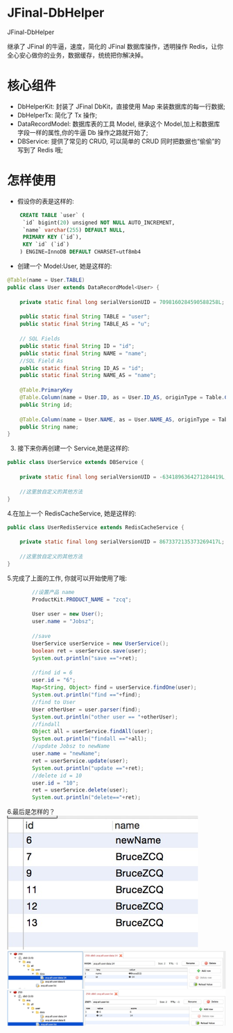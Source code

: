 # JFinal-DbHelper
JFinal-DbHelper

继承了 JFinal 的牛逼，速度，简化的 JFinal 数据库操作，透明操作 Redis，让你全心安心做你的业务，数据缓存，统统把你解决掉。

核心组件
=======
- DbHelperKit: 封装了 JFinal DbKit，直接使用 Map 来装数据库的每一行数据;
- DbHelperTx: 简化了 Tx 操作;
- DataRecordModel: 数据库表的工具 Model, 继承这个 Model,加上和数据库字段一样的属性,你的牛逼 Db 操作之路就开始了;
- DBService: 提供了常见的 CRUD, 可以简单的 CRUD 同时把数据也“偷偷”的写到了 Redis 哦;

怎样使用
=======

- 假设你的表是这样的:

```sql
	CREATE TABLE `user` (
 	 `id` bigint(20) unsigned NOT NULL AUTO_INCREMENT, 
 	 `name` varchar(255) DEFAULT NULL,
 	 PRIMARY KEY (`id`),
  	 KEY `id` (`id`)
	) ENGINE=InnoDB DEFAULT CHARSET=utf8mb4
```

- 创建一个 Model:User, 她是这样的:

```java
@Table(name = User.TABLE)
public class User extends DataRecordModel<User> {

	private static final long serialVersionUID = 7098160284590588258L;

	public static final String TABLE = "user";
	public static final String TABLE_AS = "u";
	
	// SQL Fields
	public static final String ID = "id";
	public static final String NAME = "name";
	//SQL Field As
	public static final String ID_AS = "id";
	public static final String NAME_AS = "name";
	
	@Table.PrimaryKey
	@Table.Column(name = User.ID, as = User.ID_AS, originType = Table.ColumnOriginType.BIGINT)
	public String id;
	
	@Table.Column(name = User.NAME, as = User.NAME_AS, originType = Table.ColumnOriginType.STRING)
	public String name;
}
```
	
3. 接下来你再创建一个 Service,她是这样的:

```java
public class UserService extends DBService {

	private static final long serialVersionUID = -6341896364271284419L;

	//这里放自定义的其他方法
}
```

4.在加上一个 RedisCacheService, 她是这样的:

```java
public class UserRedisService extends RedisCacheService {

	private static final long serialVersionUID = 8673372135373269417L;

	//这里放自定义的其他方法
}
``` 

5.完成了上面的工作, 你就可以开始使用了哦:

```java
		//设置产品 name
		ProductKit.PRODUCT_NAME = "zcq";
		
		User user = new User();
		user.name = "Jobsz";
		
		//save
		UserService userService = new UserService();
		boolean ret = userService.save(user);
		System.out.println("save =="+ret);
		
		//find id = 6
		user.id = "6";
		Map<String, Object> find = userService.findOne(user);
		System.out.println("find =="+find);
		//find to User
		User otherUser = user.parser(find);
		System.out.println("other user == "+otherUser);
		//findall
		Object all = userService.findAll(user);
		System.out.println("findall =="+all);
		//update Jobsz to newName
		user.name = "newName";
		ret = userService.update(user);
		System.out.println("update =="+ret);
		//delete id = 10
		user.id = "10";
		ret = userService.delete(user);
		System.out.println("delete=="+ret);
```

6.最后是怎样的？
  	![db](db.png)
  	![redis data](redis_data.png)
  	![redis list](redis_lst.png)